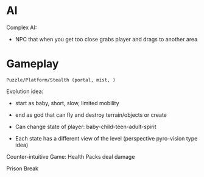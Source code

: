 # AI
Complex AI:
- NPC that when you get too close grabs player and drags to another area

# Gameplay
	Puzzle/Platform/Stealth (portal, mist, )
Evolution idea: 
- start as baby, short, slow, limited mobility
- end as god that can fly and destroy terrain/objects or create

- Can change state of player: baby-child-teen-adult-spirit
- Each state has a different view of the level (perspective pyro-vision type idea)

Counter-intuitive Game:
	Health Packs deal damage

Prison Break

